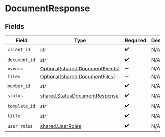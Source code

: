 # DocumentResponse


## Fields

| Field                                                                          | Type                                                                           | Required                                                                       | Description                                                                    |
| ------------------------------------------------------------------------------ | ------------------------------------------------------------------------------ | ------------------------------------------------------------------------------ | ------------------------------------------------------------------------------ |
| `client_id`                                                                    | *str*                                                                          | :heavy_check_mark:                                                             | N/A                                                                            |
| `document_id`                                                                  | *str*                                                                          | :heavy_check_mark:                                                             | N/A                                                                            |
| `events`                                                                       | [Optional[shared.DocumentEvents]](../../models/shared/documentevents.md)       | :heavy_minus_sign:                                                             | N/A                                                                            |
| `files`                                                                        | [Optional[shared.DocumentFiles]](../../models/shared/documentfiles.md)         | :heavy_minus_sign:                                                             | N/A                                                                            |
| `member_id`                                                                    | *str*                                                                          | :heavy_check_mark:                                                             | N/A                                                                            |
| `status`                                                                       | [shared.StatusDocumentResponse](../../models/shared/statusdocumentresponse.md) | :heavy_check_mark:                                                             | N/A                                                                            |
| `template_id`                                                                  | *str*                                                                          | :heavy_check_mark:                                                             | N/A                                                                            |
| `title`                                                                        | *str*                                                                          | :heavy_check_mark:                                                             | N/A                                                                            |
| `user_roles`                                                                   | [shared.UserRoles](../../models/shared/userroles.md)                           | :heavy_check_mark:                                                             | N/A                                                                            |